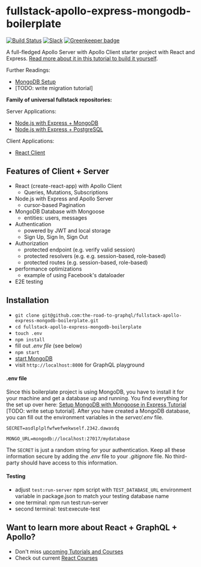 # fullstack-apollo-express-mongodb-boilerplate

[![Build Status](https://travis-ci.org/the-road-to-graphql/fullstack-apollo-express-mongodb-boilerplate.svg?branch=master)](https://travis-ci.org/the-road-to-graphql/fullstack-apollo-express-mongodb-boilerplate) [![Slack](https://slack-the-road-to-learn-react.wieruch.com/badge.svg)](https://slack-the-road-to-learn-react.wieruch.com/) [![Greenkeeper badge](https://badges.greenkeeper.io/the-road-to-graphql/fullstack-apollo-express-mongodb-boilerplate.svg)](https://greenkeeper.io/)

A full-fledged Apollo Server with Apollo Client starter project with React and Express. [Read more about it in this tutorial to build it yourself](https://www.robinwieruch.de/graphql-apollo-server-tutorial/).

Further Readings:

- [MongoDB Setup](https://www.robinwieruch.de/mongodb-express-setup-tutorial/)
- [TODO: write migration tutorial]

**Family of universal fullstack repositories:**

Server Applications:

- [Node.js with Express + MongoDB](https://github.com/the-road-to-graphql/fullstack-apollo-express-mongodb-boilerplate)
- [Node.js with Express + PostgreSQL](https://github.com/the-road-to-graphql/fullstack-apollo-express-postgresql-boilerplate)

Client Applications:

- [React Client](https://github.com/the-road-to-graphql/fullstack-apollo-react-boilerplate)

## Features of Client + Server

- React (create-react-app) with Apollo Client
  - Queries, Mutations, Subscriptions
- Node.js with Express and Apollo Server
  - cursor-based Pagination
- MongoDB Database with Mongoose
  - entities: users, messages
- Authentication
  - powered by JWT and local storage
  - Sign Up, Sign In, Sign Out
- Authorization
  - protected endpoint (e.g. verify valid session)
  - protected resolvers (e.g. e.g. session-based, role-based)
  - protected routes (e.g. session-based, role-based)
- performance optimizations
  - example of using Facebook's dataloader
- E2E testing

## Installation

- `git clone git@github.com:the-road-to-graphql/fullstack-apollo-express-mongodb-boilerplate.git`
- `cd fullstack-apollo-express-mongodb-boilerplate`
- `touch .env`
- `npm install`
- fill out _.env file_ (see below)
- `npm start`
- [start MongoDB](https://www.robinwieruch.de/mongodb-express-setup-tutorial/)
- visit `http://localhost:8000` for GraphQL playground

#### .env file

Since this boilerplate project is using MongoDB, you have to install it for your machine and get a database up and running. You find everything for the set up over here: [Setup MongoDB with Mongoose in Express Tutorial](https://www.robinwieruch.de/mongodb-express-setup-tutorial) [TODO: write setup tutorial]. After you have created a MongoDB database, you can fill out the environment variables in the _server/.env_ file.

```
SECRET=asdlplplfwfwefwekwself.2342.dawasdq

MONGO_URL=mongodb://localhost:27017/mydatabase
```

The `SECRET` is just a random string for your authentication. Keep all these information secure by adding the _.env_ file to your _.gitignore_ file. No third-party should have access to this information.

#### Testing

- adjust `test:run-server` npm script with `TEST_DATABASE_URL` environment variable in package.json to match your testing database name
- one terminal: npm run test:run-server
- second terminal: test:execute-test

## Want to learn more about React + GraphQL + Apollo?

- Don't miss [upcoming Tutorials and Courses](https://www.getrevue.co/profile/rwieruch)
- Check out current [React Courses](https://roadtoreact.com)
